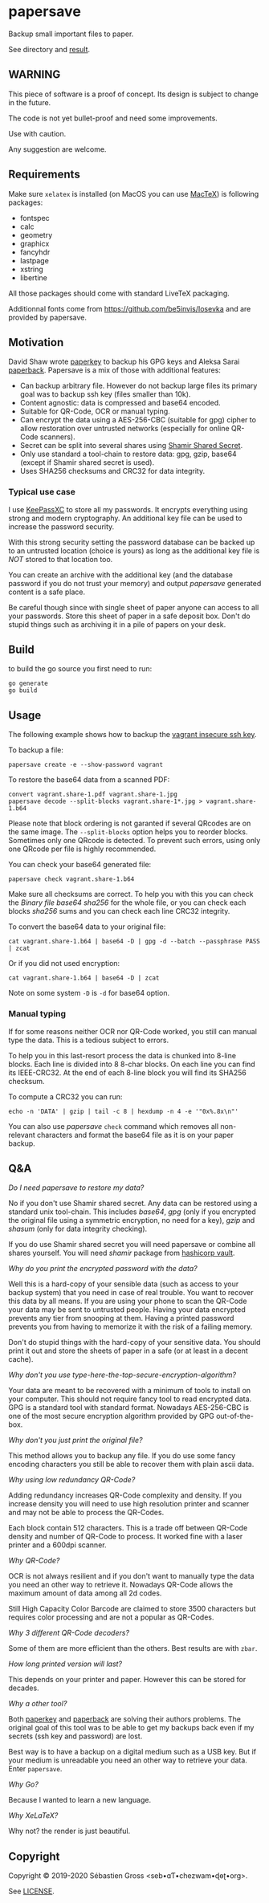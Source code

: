 # papersave

Backup small important files to paper.

See [](examples) directory and [result](examples/vagrant.pdf).


## WARNING

This piece of software is a proof of concept. Its design is subject to
change in the future.

The code is not yet bullet-proof and need some improvements.

Use with caution.

Any suggestion are welcome.


## Requirements

Make sure `xelatex` is installed (on MacOS you can use
[MacTeX](http://www.tug.org/mactex/)) is following packages:

* fontspec
* calc
* geometry
* graphicx
* fancyhdr
* lastpage
* xstring
* libertine

All those packages should come with standard LiveTeX packaging.

Additionnal fonts come from https://github.com/be5invis/Iosevka and are
provided by papersave.

## Motivation

David Shaw wrote [paperkey](https://www.jabberwocky.com/software/paperkey/)
to backup his GPG keys and Aleksa Sarai
[paperback](https://github.com/cyphar/paperback). Papersave is a mix of
those with additional features:

* Can backup arbitrary file. However do not backup large files its primary
  goal was to backup ssh key (files smaller than 10k).
* Content agnostic: data is compressed and base64 encoded.
* Suitable for QR-Code, OCR or manual typing.
* Can encrypt the data using a AES-256-CBC (suitable for gpg) cipher to
  allow restoration over untrusted networks (especially for online QR-Code
  scanners).
* Secret can be split into several shares using
  [Shamir Shared Secret](https://en.wikipedia.org/wiki/Shamir%27s_Secret_Sharing).
* Only use standard a tool-chain to restore data: gpg, gzip, base64 (except
  if Shamir shared secret is used).
* Uses SHA256 checksums and CRC32 for data integrity.

### Typical use case

I use [KeePassXC](https://keepassxc.org/) to store all my passwords. It
encrypts everything using strong and modern cryptography. An additional key
file can be used to increase the password security.

With this strong security setting the password database can be backed up to
an untrusted location (choice is yours) as long as the additional key file
is *NOT* stored to that location too.

You can create an archive with the additional key (and the database password
if you do not trust your memory) and output *papersave* generated content is
a safe place.

Be careful though since with single sheet of paper anyone can access to all
your passwords. Store this sheet of paper in a safe deposit box. Don't do
stupid things such as archiving it in a pile of papers on your desk.


## Build

to build the go source you first need to run:

```
go generate
go build
```

## Usage

The following example shows how to backup the
[vagrant insecure ssh key](https://github.com/hashicorp/vagrant/tree/master/keys).

To backup a file:

```
papersave create -e --show-password vagrant
```

To restore the base64 data from a scanned PDF:

```
convert vagrant.share-1.pdf vagrant.share-1.jpg
papersave decode --split-blocks vagrant.share-1*.jpg > vagrant.share-1.b64
```

Please note that block ordering is not garanted if several QRcodes are on
the same image. The `--split-blocks` option helps you to reorder blocks.
Sometimes only one QRcode is detected. To prevent such errors, using only
one QRcode per file is highly recommended.

You can check your base64 generated file:

``` papersave check vagrant.share-1.b64 ```

Make sure all checksums are correct. To help you with this you can check the
*Binary file base64 sha256* for the whole file, or you can check each blocks
*sha256* sums and you can check each line CRC32 integrity.


To convert the base64 data to your original file:

```
cat vagrant.share-1.b64 | base64 -D | gpg -d --batch --passphrase PASS | zcat
```

Or if you did not used encryption:

```
cat vagrant.share-1.b64 | base64 -D | zcat
```

Note on some system `-D` is `-d` for base64 option.


### Manual typing

If for some reasons neither OCR nor QR-Code worked, you still can manual
type the data. This is a tedious subject to errors.

To help you in this last-resort process the data is chunked into 8-line
blocks. Each line is divided into 8 8-char blocks. On each line you can find
its IEEE-CRC32. At the end of each 8-line block you will find its SHA256
checksum.

To compute a CRC32 you can run:

```
echo -n 'DATA' | gzip | tail -c 8 | hexdump -n 4 -e '"0x%.8x\n"'
```

You can also use *papersave* `check` command which removes all non-relevant
characters and format the base64 file as it is on your paper backup.

## Q&A


*Do I need papersave to restore my data?*

No if you don't use Shamir shared secret. Any data can be restored using a
standard unix tool-chain. This includes *base64*, *gpg* (only if you
encrypted the original file using a symmetric encryption, no need for a
key), *gzip* and *shasum* (only for data integrity checking).

If you do use Shamir shared secret you will need papersave or combine all
shares yourself. You will need *shamir* package from
[hashicorp vault](https://github.com/hashicorp/vault/tree/master/shamir).


*Why do you print the encrypted password with the data?*

Well this is a hard-copy of your sensible data (such as access to your
backup system) that you need in case of real trouble. You want to recover
this data by all means. If you are using your phone to scan the QR-Code your
data may be sent to untrusted people. Having your data encrypted prevents
any tier from snooping at them. Having a printed password prevents you from
having to memorize it with the risk of a failing memory.

Don't do stupid things with the hard-copy of your sensitive data. You should
print it out and store the sheets of paper in a safe (or at least in a
decent cache).

*Why don't you use type-here-the-top-secure-encryption-algorithm?*

Your data are meant to be recovered with a minimum of tools to install on
your computer. This should not require fancy tool to read encrypted
data. GPG is a standard tool with standard format. Nowadays AES-256-CBC is
one of the most secure encryption algorithm provided by GPG out-of-the-box.

*Why don't you just print the original file?*

This method allows you to backup any file. If you do use some fancy encoding
characters you still be able to recover them with plain ascii data.

*Why using low redundancy QR-Code?*

Adding redundancy increases QR-Code complexity and density. If you increase
density you will need to use high resolution printer and scanner and may not
be able to process the QR-Codes.

Each block contain 512 characters. This is a trade off between QR-Code
density and number of QR-Code to process. It worked fine with a laser
printer and a 600dpi scanner.

*Why QR-Code?*

OCR is not always resilient and if you don't want to manually type the data
you need an other way to retrieve it. Nowadays QR-Code allows the maximum
amount of data among all 2d codes.

Still High Capacity Color Barcode are claimed to store 3500 characters but
requires color processing and are not a popular as QR-Codes.

*Why 3 different QR-Code decoders?*

Some of them are more efficient than the others. Best results are with
`zbar`.

*How long printed version will last?*

This depends on your printer and paper. However this can be stored for
decades.

*Why a other tool?*

Both [paperkey](https://www.jabberwocky.com/software/paperkey/) and
[paperback](https://github.com/cyphar/paperback) are solving their authors
problems. The original goal of this tool was to be able to get my backups
back even if my secrets (ssh key and password) are lost.

Best way is to have a backup on a digital medium such as a USB key. But if
your medium is unreadable you need an other way to retrieve your data. Enter
`papersave`.


*Why Go?*

Because I wanted to learn a new language.

*Why XeLaTeX?*

Why not? the render is just beautiful.



## Copyright

Copyright © 2019-2020 Sébastien Gross <seb•ɑƬ•chezwam•ɖɵʈ•org>.

See [LICENSE](LICENSE).
